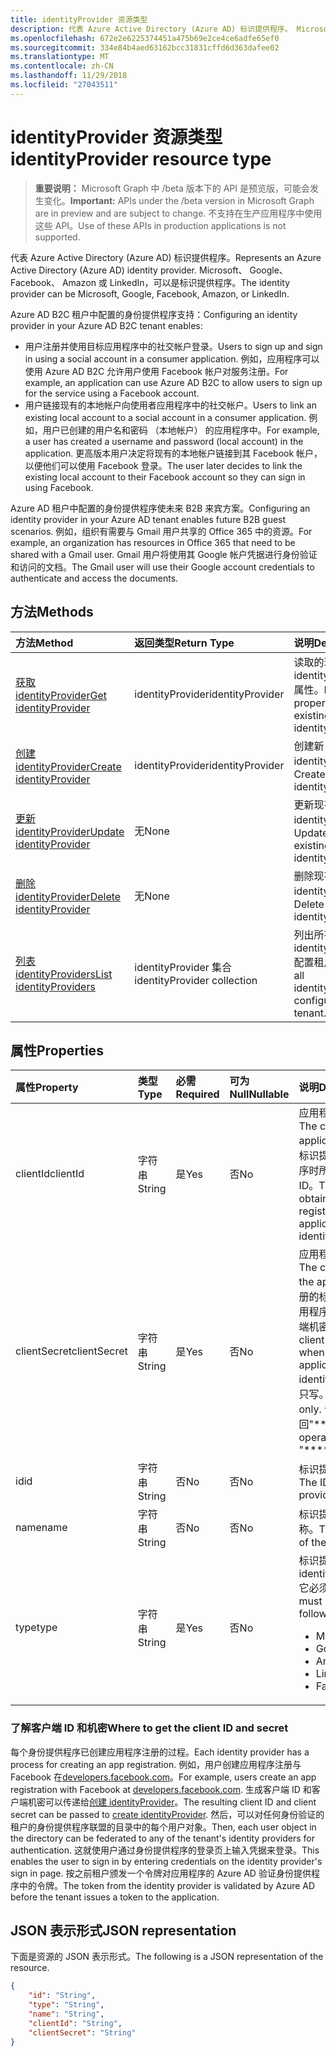 ```yaml
---
title: identityProvider 资源类型
description: 代表 Azure Active Directory (Azure AD) 标识提供程序。 Microsoft、 Google、 Facebook、 Amazon 或 LinkedIn，可以是标识提供程序。
ms.openlocfilehash: 672e2e6225374451a475b69e2ce4ce6adfe65ef0
ms.sourcegitcommit: 334e84b4aed63162bcc31831cffd6d363dafee02
ms.translationtype: MT
ms.contentlocale: zh-CN
ms.lasthandoff: 11/29/2018
ms.locfileid: "27043511"
---
```

# <a name="identityprovider-resource-type"></a><span data-ttu-id="0af58-104">identityProvider 资源类型</span><span class="sxs-lookup"><span data-stu-id="0af58-104">identityProvider resource type</span></span>

> <span data-ttu-id="0af58-105">**重要说明：** Microsoft Graph 中 /beta 版本下的 API 是预览版，可能会发生变化。</span><span class="sxs-lookup"><span data-stu-id="0af58-105">**Important:** APIs under the /beta version in Microsoft Graph are in preview and are subject to change.</span></span> <span data-ttu-id="0af58-106">不支持在生产应用程序中使用这些 API。</span><span class="sxs-lookup"><span data-stu-id="0af58-106">Use of these APIs in production applications is not supported.</span></span>

<span data-ttu-id="0af58-107">代表 Azure Active Directory (Azure AD) 标识提供程序。</span><span class="sxs-lookup"><span data-stu-id="0af58-107">Represents an Azure Active Directory (Azure AD) identity provider.</span></span> <span data-ttu-id="0af58-108">Microsoft、 Google、 Facebook、 Amazon 或 LinkedIn，可以是标识提供程序。</span><span class="sxs-lookup"><span data-stu-id="0af58-108">The identity provider can be Microsoft, Google, Facebook, Amazon, or LinkedIn.</span></span>

<span data-ttu-id="0af58-109">Azure AD B2C 租户中配置的身份提供程序支持：</span><span class="sxs-lookup"><span data-stu-id="0af58-109">Configuring an identity provider in your Azure AD B2C tenant enables:</span></span>

* <span data-ttu-id="0af58-110">用户注册并使用目标应用程序中的社交帐户登录。</span><span class="sxs-lookup"><span data-stu-id="0af58-110">Users to sign up and sign in using a social account in a consumer application.</span></span> <span data-ttu-id="0af58-111">例如，应用程序可以使用 Azure AD B2C 允许用户使用 Facebook 帐户对服务注册。</span><span class="sxs-lookup"><span data-stu-id="0af58-111">For example, an application can use Azure AD B2C to allow users to sign up for the service using a Facebook account.</span></span>
* <span data-ttu-id="0af58-112">用户链接现有的本地帐户向使用者应用程序中的社交帐户。</span><span class="sxs-lookup"><span data-stu-id="0af58-112">Users to link an existing local account to a social account in a consumer application.</span></span> <span data-ttu-id="0af58-113">例如，用户已创建的用户名和密码 （本地帐户） 的应用程序中。</span><span class="sxs-lookup"><span data-stu-id="0af58-113">For example, a user has created a username and password (local account) in the application.</span></span> <span data-ttu-id="0af58-114">更高版本用户决定将现有的本地帐户链接到其 Facebook 帐户，以便他们可以使用 Facebook 登录。</span><span class="sxs-lookup"><span data-stu-id="0af58-114">The user later decides to link the existing local account to their Facebook account so they can sign in using Facebook.</span></span>

<span data-ttu-id="0af58-115">Azure AD 租户中配置的身份提供程序使未来 B2B 来宾方案。</span><span class="sxs-lookup"><span data-stu-id="0af58-115">Configuring an identity provider in your Azure AD tenant enables future B2B guest scenarios.</span></span> <span data-ttu-id="0af58-116">例如，组织有需要与 Gmail 用户共享的 Office 365 中的资源。</span><span class="sxs-lookup"><span data-stu-id="0af58-116">For example, an organization has resources in Office 365 that need to be shared with a Gmail user.</span></span> <span data-ttu-id="0af58-117">Gmail 用户将使用其 Google 帐户凭据进行身份验证和访问的文档。</span><span class="sxs-lookup"><span data-stu-id="0af58-117">The Gmail user will use their Google account credentials to authenticate and access the documents.</span></span>

## <a name="methods"></a><span data-ttu-id="0af58-118">方法</span><span class="sxs-lookup"><span data-stu-id="0af58-118">Methods</span></span>

| <span data-ttu-id="0af58-119">方法</span><span class="sxs-lookup"><span data-stu-id="0af58-119">Method</span></span>       | <span data-ttu-id="0af58-120">返回类型</span><span class="sxs-lookup"><span data-stu-id="0af58-120">Return Type</span></span>  |<span data-ttu-id="0af58-121">说明</span><span class="sxs-lookup"><span data-stu-id="0af58-121">Description</span></span>|
|:---------------|:--------|:----------|
|[<span data-ttu-id="0af58-122">获取 identityProvider</span><span class="sxs-lookup"><span data-stu-id="0af58-122">Get identityProvider</span></span>](../api/identityprovider-get.md) |<span data-ttu-id="0af58-123">identityProvider</span><span class="sxs-lookup"><span data-stu-id="0af58-123">identityProvider</span></span>|<span data-ttu-id="0af58-124">读取的现有 identityProvider 属性。</span><span class="sxs-lookup"><span data-stu-id="0af58-124">Read properties of an existing identityProvider.</span></span>|
|[<span data-ttu-id="0af58-125">创建 identityProvider</span><span class="sxs-lookup"><span data-stu-id="0af58-125">Create identityProvider</span></span>](../api/identityprovider-post-identityproviders.md)|<span data-ttu-id="0af58-126">identityProvider</span><span class="sxs-lookup"><span data-stu-id="0af58-126">identityProvider</span></span>|<span data-ttu-id="0af58-127">创建新 identityProvider。</span><span class="sxs-lookup"><span data-stu-id="0af58-127">Create a new identityProvider.</span></span>|
|[<span data-ttu-id="0af58-128">更新 identityProvider</span><span class="sxs-lookup"><span data-stu-id="0af58-128">Update identityProvider</span></span>](../api/identityprovider-update.md)|<span data-ttu-id="0af58-129">无</span><span class="sxs-lookup"><span data-stu-id="0af58-129">None</span></span>|<span data-ttu-id="0af58-130">更新现有 identityProvider。</span><span class="sxs-lookup"><span data-stu-id="0af58-130">Update an existing identityProvider.</span></span>|
|[<span data-ttu-id="0af58-131">删除 identityProvider</span><span class="sxs-lookup"><span data-stu-id="0af58-131">Delete identityProvider</span></span>](../api/identityprovider-delete.md)|<span data-ttu-id="0af58-132">无</span><span class="sxs-lookup"><span data-stu-id="0af58-132">None</span></span>|<span data-ttu-id="0af58-133">删除现有 identityProvider。</span><span class="sxs-lookup"><span data-stu-id="0af58-133">Delete an existing identityProvider.</span></span>|
|[<span data-ttu-id="0af58-134">列表 identityProviders</span><span class="sxs-lookup"><span data-stu-id="0af58-134">List identityProviders</span></span>](../api/identityprovider-list.md)|<span data-ttu-id="0af58-135">identityProvider 集合</span><span class="sxs-lookup"><span data-stu-id="0af58-135">identityProvider collection</span></span>|<span data-ttu-id="0af58-136">列出所有 identityProviders 配置租户中。</span><span class="sxs-lookup"><span data-stu-id="0af58-136">List all identityProviders configured in a tenant.</span></span>|

## <a name="properties"></a><span data-ttu-id="0af58-137">属性</span><span class="sxs-lookup"><span data-stu-id="0af58-137">Properties</span></span>

|<span data-ttu-id="0af58-138">属性</span><span class="sxs-lookup"><span data-stu-id="0af58-138">Property</span></span>|<span data-ttu-id="0af58-139">类型</span><span class="sxs-lookup"><span data-stu-id="0af58-139">Type</span></span>|<span data-ttu-id="0af58-140">必需</span><span class="sxs-lookup"><span data-stu-id="0af58-140">Required</span></span>|<span data-ttu-id="0af58-141">可为 Null</span><span class="sxs-lookup"><span data-stu-id="0af58-141">Nullable</span></span>|<span data-ttu-id="0af58-142">说明</span><span class="sxs-lookup"><span data-stu-id="0af58-142">Description</span></span>|
|:---------------|:--------|:--------|:--------|:----------|
|<span data-ttu-id="0af58-143">clientId</span><span class="sxs-lookup"><span data-stu-id="0af58-143">clientId</span></span>|<span data-ttu-id="0af58-144">字符串</span><span class="sxs-lookup"><span data-stu-id="0af58-144">String</span></span>|<span data-ttu-id="0af58-145">是</span><span class="sxs-lookup"><span data-stu-id="0af58-145">Yes</span></span>|<span data-ttu-id="0af58-146">否</span><span class="sxs-lookup"><span data-stu-id="0af58-146">No</span></span>|<span data-ttu-id="0af58-147">应用程序的客户端 ID。</span><span class="sxs-lookup"><span data-stu-id="0af58-147">The client ID for the application.</span></span> <span data-ttu-id="0af58-148">这是注册的标识提供程序的应用程序时所获得的客户端 ID。</span><span class="sxs-lookup"><span data-stu-id="0af58-148">This is the client ID obtained when registering the application with the identity provider.</span></span>|
|<span data-ttu-id="0af58-149">clientSecret</span><span class="sxs-lookup"><span data-stu-id="0af58-149">clientSecret</span></span>|<span data-ttu-id="0af58-150">字符串</span><span class="sxs-lookup"><span data-stu-id="0af58-150">String</span></span>|<span data-ttu-id="0af58-151">是</span><span class="sxs-lookup"><span data-stu-id="0af58-151">Yes</span></span>|<span data-ttu-id="0af58-152">否</span><span class="sxs-lookup"><span data-stu-id="0af58-152">No</span></span>|<span data-ttu-id="0af58-153">应用程序客户端机密。</span><span class="sxs-lookup"><span data-stu-id="0af58-153">The client secret for the application.</span></span> <span data-ttu-id="0af58-154">这是注册的标识提供程序的应用程序时所获得的客户端机密。</span><span class="sxs-lookup"><span data-stu-id="0af58-154">This is the client secret obtained when registering the application with the identity provider.</span></span> <span data-ttu-id="0af58-155">这是只写。</span><span class="sxs-lookup"><span data-stu-id="0af58-155">This is write-only.</span></span> <span data-ttu-id="0af58-156">读取的操作将返回"\*\*\*\*"。</span><span class="sxs-lookup"><span data-stu-id="0af58-156">A read operation will return "\*\*\*\*".</span></span>|
|<span data-ttu-id="0af58-157">id</span><span class="sxs-lookup"><span data-stu-id="0af58-157">id</span></span>|<span data-ttu-id="0af58-158">字符串</span><span class="sxs-lookup"><span data-stu-id="0af58-158">String</span></span>|<span data-ttu-id="0af58-159">否</span><span class="sxs-lookup"><span data-stu-id="0af58-159">No</span></span>|<span data-ttu-id="0af58-160">否</span><span class="sxs-lookup"><span data-stu-id="0af58-160">No</span></span>|<span data-ttu-id="0af58-161">标识提供程序的 ID。</span><span class="sxs-lookup"><span data-stu-id="0af58-161">The ID of the identity provider.</span></span>|
|<span data-ttu-id="0af58-162">name</span><span class="sxs-lookup"><span data-stu-id="0af58-162">name</span></span>|<span data-ttu-id="0af58-163">字符串</span><span class="sxs-lookup"><span data-stu-id="0af58-163">String</span></span>|<span data-ttu-id="0af58-164">否</span><span class="sxs-lookup"><span data-stu-id="0af58-164">No</span></span>|<span data-ttu-id="0af58-165">否</span><span class="sxs-lookup"><span data-stu-id="0af58-165">No</span></span>|<span data-ttu-id="0af58-166">标识提供程序的显示名称。</span><span class="sxs-lookup"><span data-stu-id="0af58-166">The display name of the identity provider.</span></span>|
|<span data-ttu-id="0af58-167">type</span><span class="sxs-lookup"><span data-stu-id="0af58-167">type</span></span>|<span data-ttu-id="0af58-168">字符串</span><span class="sxs-lookup"><span data-stu-id="0af58-168">String</span></span>|<span data-ttu-id="0af58-169">是</span><span class="sxs-lookup"><span data-stu-id="0af58-169">Yes</span></span>|<span data-ttu-id="0af58-170">否</span><span class="sxs-lookup"><span data-stu-id="0af58-170">No</span></span>|<span data-ttu-id="0af58-171">标识提供程序类型。</span><span class="sxs-lookup"><span data-stu-id="0af58-171">The identity provider type.</span></span> <span data-ttu-id="0af58-172">它必须是下列值之一：</span><span class="sxs-lookup"><span data-stu-id="0af58-172">It must be one of the following values:</span></span> <ul><li/><span data-ttu-id="0af58-173">Microsoft</span><span class="sxs-lookup"><span data-stu-id="0af58-173">Microsoft</span></span><li/><span data-ttu-id="0af58-174">Google</span><span class="sxs-lookup"><span data-stu-id="0af58-174">Google</span></span><li/><span data-ttu-id="0af58-175">Amazon</span><span class="sxs-lookup"><span data-stu-id="0af58-175">Amazon</span></span><li/><span data-ttu-id="0af58-176">LinkedIn</span><span class="sxs-lookup"><span data-stu-id="0af58-176">LinkedIn</span></span><li/><span data-ttu-id="0af58-177">Facebook</span><span class="sxs-lookup"><span data-stu-id="0af58-177">Facebook</span></span></ul>|

### <a name="where-to-get-the-client-id-and-secret"></a><span data-ttu-id="0af58-178">了解客户端 ID 和机密</span><span class="sxs-lookup"><span data-stu-id="0af58-178">Where to get the client ID and secret</span></span>

<span data-ttu-id="0af58-179">每个身份提供程序已创建应用程序注册的过程。</span><span class="sxs-lookup"><span data-stu-id="0af58-179">Each identity provider has a process for creating an app registration.</span></span> <span data-ttu-id="0af58-180">例如，用户创建应用程序注册与 Facebook 在[developers.facebook.com](https://developers.facebook.com/)。</span><span class="sxs-lookup"><span data-stu-id="0af58-180">For example, users create an app registration with Facebook at [developers.facebook.com](https://developers.facebook.com/).</span></span> <span data-ttu-id="0af58-181">生成客户端 ID 和客户端机密可以传递给[创建 identityProvider](../api/identityprovider-post-identityproviders.md)。</span><span class="sxs-lookup"><span data-stu-id="0af58-181">The resulting client ID and client secret can be passed to [create identityProvider](../api/identityprovider-post-identityproviders.md).</span></span> <span data-ttu-id="0af58-182">然后，可以对任何身份验证的租户的身份提供程序联盟的目录中的每个用户对象。</span><span class="sxs-lookup"><span data-stu-id="0af58-182">Then, each user object in the directory can be federated to any of the tenant's identity providers for authentication.</span></span> <span data-ttu-id="0af58-183">这就使用户通过身份提供程序的登录页上输入凭据来登录。</span><span class="sxs-lookup"><span data-stu-id="0af58-183">This enables the user to sign in by entering credentials on the identity provider's sign in page.</span></span> <span data-ttu-id="0af58-184">按之前租户颁发一个令牌对应用程序的 Azure AD 验证身份提供程序中的令牌。</span><span class="sxs-lookup"><span data-stu-id="0af58-184">The token from the identity provider is validated by Azure AD before the tenant issues a token to the application.</span></span>

## <a name="json-representation"></a><span data-ttu-id="0af58-185">JSON 表示形式</span><span class="sxs-lookup"><span data-stu-id="0af58-185">JSON representation</span></span>

<span data-ttu-id="0af58-186">下面是资源的 JSON 表示形式。</span><span class="sxs-lookup"><span data-stu-id="0af58-186">The following is a JSON representation of the resource.</span></span>

<!-- {
  "blockType": "resource",
  "@odata.type": "microsoft.graph.IdentityProvider"
} -->

```json
{
    "id": "String",
    "type": "String",
    "name": "String",
    "clientId": "String",
    "clientSecret": "String"
}
```
